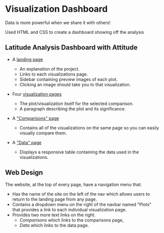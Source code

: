 # Visualization Dashboard 

Data is more powerful when we share it with others!

Used HTML and CSS to create a dashboard showing off the analysis

## Latitude Analysis Dashboard with Attitude

* A [landing page](#landing-page) 

  * An explanation of the project.
  * Links to each visualizations page. 
  * Sidebar containing preview images of each plot. 
  * Clicking an image should take you to that visualization.

* Four [visualization pages](#visualization-pages)

  * The plot/visualization itself for the selected comparison.
  * A paragraph describing the plot and its significance.

* A ["Comparisons" page](#comparisons-page)
  * Contains all of the visualizations on the same page so you can easily visually compare them.

* A ["Data" page](#data-page)
  * Displays a responsive table containing the data used in the visualizations.

## Web Design

The website, at the top of every page, have a navigation menu that:

* Has the name of the site on the left of the nav which allows users to return to the landing page from any page.
* Contains a dropdown menu on the right of the navbar named "Plots" that provides a link to each individual visualization page.
* Provides two more text links on the right. 
  * *Comparisons* which links to the comparisons page,
  * *Data* which links to the data page.